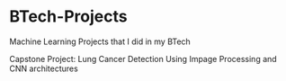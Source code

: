 # BTech-Projects
Machine Learning Projects that I did in my BTech

Capstone Project: Lung Cancer Detection Using Impage Processing and CNN architectures
